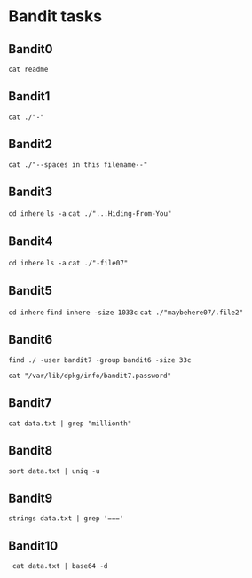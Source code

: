 # Bandit tasks 

## Bandit0 
`cat readme`

## Bandit1
`cat ./"-"`

## Bandit2

`cat ./"--spaces in this filename--"`

## Bandit3

`cd inhere`
`ls -a`
`cat ./"...Hiding-From-You"`

## Bandit4

`cd inhere`
`ls -a`
`cat ./"-file07"`

## Bandit5

`cd inhere`
`find inhere -size 1033c`
`cat ./"maybehere07/.file2"`

## Bandit6

`find ./ -user bandit7 -group bandit6 -size 33c`

`cat "/var/lib/dpkg/info/bandit7.password"`

## Bandit7

`cat data.txt | grep "millionth"`

## Bandit8

`sort data.txt | uniq -u`

## Bandit9

`strings data.txt | grep '==='`

## Bandit10

` cat data.txt | base64 -d`
